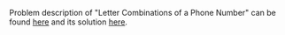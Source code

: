 Problem description of "Letter Combinations of a Phone Number" can be found [here](https://leetcode.com/problems/letter-combinations-of-a-phone-number/) and its solution [here](https://github.com/aurimas13/LeetCode-HackerRank-MAANG/blob/main/LeetCode/Java%20Solutions/Letter%20Combinations%20of%20a%20Phone%20Number/combinations.java).